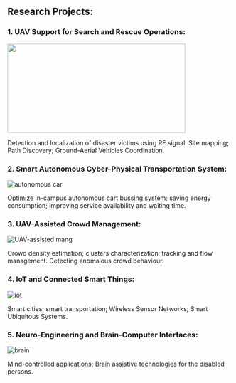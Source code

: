 ## Research Projects:

### 1. UAV Support for Search and Rescue Operations:
<p align="left">
  <img width="400" height="200" src="https://user-images.githubusercontent.com/60743412/74014657-9288e580-49a8-11ea-8d5a-626e1a4186f9.png">
</p>

Detection and localization  of disaster victims using RF signal. Site mapping; Path Discovery; Ground-Aerial Vehicles Coordination.

### 2. Smart Autonomous Cyber-Physical Transportation System:
![autonomous car](https://user-images.githubusercontent.com/60743412/74015117-75084b80-49a9-11ea-9fb0-b3512b192aa0.png)

Optimize in-campus autonomous cart bussing system; saving energy consumption; improving service availability and waiting time.

### 3. UAV-Assisted Crowd Management: 
![UAV-assisted mang](https://user-images.githubusercontent.com/60743412/74015114-733e8800-49a9-11ea-90b0-6b6bd8b45eb3.png)

Crowd density estimation; clusters characterization; tracking and flow management. Detecting  anomalous crowd behaviour.

### 4. IoT and Connected Smart Things:
![iot](https://user-images.githubusercontent.com/60743412/74015119-76397880-49a9-11ea-85e9-353c8700f180.png)

Smart cities; smart transportation; Wireless Sensor Networks; Smart Ubiquitous Systems.

### 5. Neuro-Engineering and Brain-Computer Interfaces:
![brain](https://user-images.githubusercontent.com/60743412/74015124-78033c00-49a9-11ea-904f-b177938ce9a7.png)

Mind-controlled applications; Brain assistive technologies for the disabled persons. 




